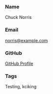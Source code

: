 ### Name
Chuck Norris

### Email
norris@example.com

### GitHub
[GitHub Profile](https://github.com/your-username)

### Tags
Testing, kciking